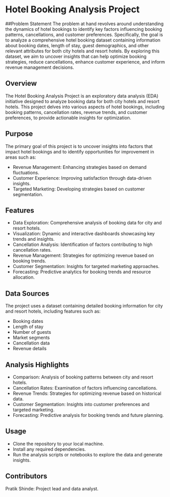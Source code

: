

# Hotel Booking Analysis Project

##Problem Statement
The problem at hand revolves around understanding the dynamics of hotel bookings to identify key factors influencing booking patterns, cancellations, and customer preferences. Specifically, the goal is to analyze a comprehensive hotel booking dataset containing information about booking dates, length of stay, guest demographics, and other relevant attributes for both city hotels and resort hotels. By exploring this dataset, we aim to uncover insights that can help optimize booking strategies, reduce cancellations, enhance customer experience, and inform revenue management decisions.
## Overview
The Hotel Booking Analysis Project is an exploratory data analysis (EDA) initiative designed to analyze booking data for both city hotels and resort hotels. This project delves into various aspects of hotel bookings, including booking patterns, cancellation rates, revenue trends, and customer preferences, to provide actionable insights for optimization.

## Purpose
The primary goal of this project is to uncover insights into factors that impact hotel bookings and to identify opportunities for improvement in areas such as:
* Revenue Management: Enhancing strategies based on demand fluctuations.
* Customer Experience: Improving satisfaction through data-driven insights.
* Targeted Marketing: Developing strategies based on customer segmentation.

## Features
* Data Exploration: Comprehensive analysis of booking data for city and resort hotels.
* Visualization: Dynamic and interactive dashboards showcasing key trends and insights.
* Cancellation Analysis: Identification of factors contributing to high cancellation rates.
* Revenue Management: Strategies for optimizing revenue based on booking trends.
* Customer Segmentation: Insights for targeted marketing approaches.
* Forecasting: Predictive analytics for booking trends and resource allocation.

## Data Sources
The project uses a dataset containing detailed booking information for city and resort hotels, including features such as:
* Booking dates
* Length of stay
* Number of guests
* Market segments
* Cancellation data
* Revenue details

## Analysis Highlights
* Comparison: Analysis of booking patterns between city and resort hotels.
* Cancellation Rates: Examination of factors influencing cancellations.
* Revenue Trends: Strategies for optimizing revenue based on historical data.
* Customer Segmentation: Insights into customer preferences and targeted marketing.
* Forecasting: Predictive analysis for booking trends and future planning.

## Usage
* Clone the repository to your local machine.
* Install any required dependencies.
* Run the analysis scripts or notebooks to explore the data and generate insights.

## Contributors
Pratik Shinde: Project lead and data analyst.
